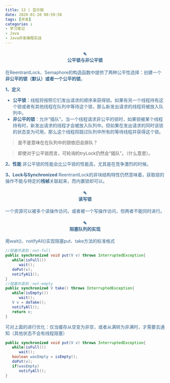 ```yaml
---
title: 13 | 显示锁
date: 2020-01-20 00:59:58
tags: [并发]
categories :
- 学习笔记
- Java
- Java并发编程实战
---
```


<center> <h4><font color = "#36648B">✎</br>公平锁与非公平锁</center>

在ReentrantLock、Semaphore的构造函数中提供了两种公平性选择：创建一个**非公平的锁（默认）**或者一个**公平的锁**。

**1、定义**

- **公平锁**：线程将按照它们发出请求的顺序来获得锁。如果有另一个线程持有这个锁或者有其他线程在队列中等待这个锁，那么新发出请求的线程将被放入队列中。
- **非公平的锁**：允许“插队”。当一个线程请求非公平的锁时，如果锁被某个线程持有时，新发出请求的线程才会被放入队列中。但如果在发出请求的同时该锁的状态变为可用，那么这个线程将跳过队列中所有的等待线程并获得这个锁。
> 是不是意味在在队列中的锁依旧会排队？

> 即使对于公平锁而言，可轮询的tryLock仍然会“插队”。（什么意思）。

**2、性能**
非公平锁的性能会比公平锁的性能高，尤其是在竞争激烈的时候。


**3、Lock与Synchronized**
ReentrantLock的非块结构特性仍然意味着，获取锁的操作不能与特定的**栈帧**关联起来，而内置锁却可以。


<center> <h4><font color = "#36648B">✎</br>读写锁</center>
一个资源可以被多个读操作访问，或者被一个写操作访问，但两者不能同时进行。


<center> <h4><font color = "#36648B">✎</br>阻塞队列的实现</center>

用wait()、notifyAll()实现阻塞put、take方法的标准格式
```java
//阻塞并直到：not-full 
public synchronized void put(V v) throws InterruptedException{
   while(isFull())
      wait();
   doPut(v);
   notifyA11();
}
//阻塞并直到：not-empty 
public synchronized V take() throws InterruptedException{
   while(isEmpty())
      wait();
   V v = doTake();
   notifyAll();
   return v;
}
```

可对上面的进行优化：仅当缓存从空变为非空，或者从满转为非满时，才需要去通知（其他状态不会有线程阻塞）
```java
public synchronized void put(V v) throws InterruptedException{
   while(isFull())
      wait(); 
   boolean wasEmpty = isEmpty(); 
   doPut(v); 
   if(wasEmpty) 
      notifyAll();
}
```

                                                                                                                                                                                                                                                                                                                                                                                                                                                                                                                                                                                                                                                                                                                                                                                                                                                                                                                                                                                                           